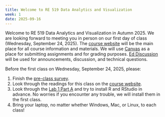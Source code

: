 ```yaml
---
title: Welcome to RE 519 Data Analytics and Visualization
week: 1
date: 2025-09-16
---
```


Welcome to RE 519 Data Analytics and Visualization in Autumn 2025. We are looking forward to meeting you in person on our first day of class (Wednesday, September 24, 2025). The [course website](https://www.yuehaoyu.com/data-analytics-visualization/) will be the main place for all course information and materials. We will use [Canvas](https://canvas.uw.edu/courses/1833875) as a place for submitting assignments and for grading purposes. [Ed Discussion](https://edstem.org/us/courses/86258/discussion) will be used for announcements, discussion, and technical questions. 

Before the first class on Wednesday, September 24, 2025, please:
1. Finish the [pre-class survey](https://forms.gle/oRHQNRiwjcsaUbLQ7).
1. Look through the readings for this class on the [course website](https://www.yuehaoyu.com/data-analytics-visualization/).
1. Look through the [Lab 1 Part A](https://www.yuehaoyu.com/data-analytics-visualization/labs/lab-01) and try to install R and RStudio in advance. No worries if you encounter any trouble, we will install them in the first class.
1. Bring your laptop, no matter whether Windows, Mac, or Linux, to each class! 